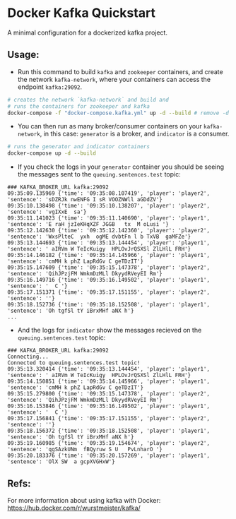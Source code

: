 # Docker Kafka Quickstart

A minimal configuration for a dockerized kafka project.


## Usage:
* Run this command to build `kafka` and `zookeeper` containers, and create the network `kafka-network`, where your containers can access the endpoint `kafka:29092`.
```bash
# creates the network `kafka-network` and build and
# runs the containers for zookeeper and kafka
docker-compose -f "docker-compose.kafka.yml" up -d --build # remove -d if you want to see logs in the same shell
```

* You can then run as many broker/consumer containers on your `kafka-network`, in this case: `generator` is a broker, and `indicator` is a consumer.
```bash
# runs the generator and indicator containers
docker-compose up -d --build
```

* If you check the logs in your `generator` container you should be seeing the messages sent to the `queuing.sentences.test` topic:
```
### KAFKA_BROKER_URL kafka:29092
09:35:09.135969 {'time': '09:35:08.107419', 'player': 'player2', 'sentence': 'sDZRJk nwENFG I sR VOOZNWll aGDdZV'}
09:35:10.138498 {'time': '09:35:10.138207', 'player': 'player2', 'sentence': 'vgIXxE  sa'}
09:35:11.141023 {'time': '09:35:11.140690', 'player': 'player1', 'sentence': 'E raH jzIeKHqXZF JGGB   tx  M oLusi '}
09:35:12.142630 {'time': '09:35:12.142360', 'player': 'player2', 'sentence': 'WxsPlteC  yxh  ogME dvbtFn l b TxVB  gaMFZe'}
09:35:13.144693 {'time': '09:35:13.144454', 'player': 'player1', 'sentence': ' aIRVm W TeIcKuigy  HPLOvJrQSXSl ZlLHlL FRH'}
09:35:14.146182 {'time': '09:35:14.145966', 'player': 'player1', 'sentence': 'cmMH k phZ LapRdGv C geTDzIT'}
09:35:15.147609 {'time': '09:35:15.147378', 'player': 'player2', 'sentence': 'QihJPzjFM WmkmDzMLl DkyydRVeyEI Rm'}
09:35:16.149716 {'time': '09:35:16.149502', 'player': 'player1', 'sentence': '  C '}
09:35:17.151371 {'time': '09:35:17.151155', 'player': 'player2', 'sentence': ''}
09:35:18.152736 {'time': '09:35:18.152508', 'player': 'player1', 'sentence': 'Oh tgfSl tY iBrxMHf aNX h'}
...
```
* And the logs for `indicator` show the messages recieved on the `queuing.sentences.test` topic:
```
### KAFKA_BROKER_URL kafka:29092
Connecting...
Connected to queuing.sentences.test topic!
09:35:13.320414 {'time': '09:35:13.144454', 'player': 'player1', 'sentence': ' aIRVm W TeIcKuigy  HPLOvJrQSXSl ZlLHlL FRH'}
09:35:14.150851 {'time': '09:35:14.145966', 'player': 'player1', 'sentence': 'cmMH k phZ LapRdGv C geTDzIT'}
09:35:15.279800 {'time': '09:35:15.147378', 'player': 'player2', 'sentence': 'QihJPzjFM WmkmDzMLl DkyydRVeyEI Rm'}
09:35:16.153846 {'time': '09:35:16.149502', 'player': 'player1', 'sentence': '  C '}
09:35:17.156841 {'time': '09:35:17.151155', 'player': 'player2', 'sentence': ''}
09:35:18.156372 {'time': '09:35:18.152508', 'player': 'player1', 'sentence': 'Oh tgfSl tY iBrxMHf aNX h'}
09:35:19.160985 {'time': '09:35:19.154674', 'player': 'player2', 'sentence': 'qgSAzkUNm  fBQyruw S U   PvLnharO '}
09:35:20.183376 {'time': '09:35:20.157269', 'player': 'player1', 'sentence': 'OlX SW  a gcpXVGHxW'}
```

## Refs:
For more information about using kafka with Docker: https://hub.docker.com/r/wurstmeister/kafka/
